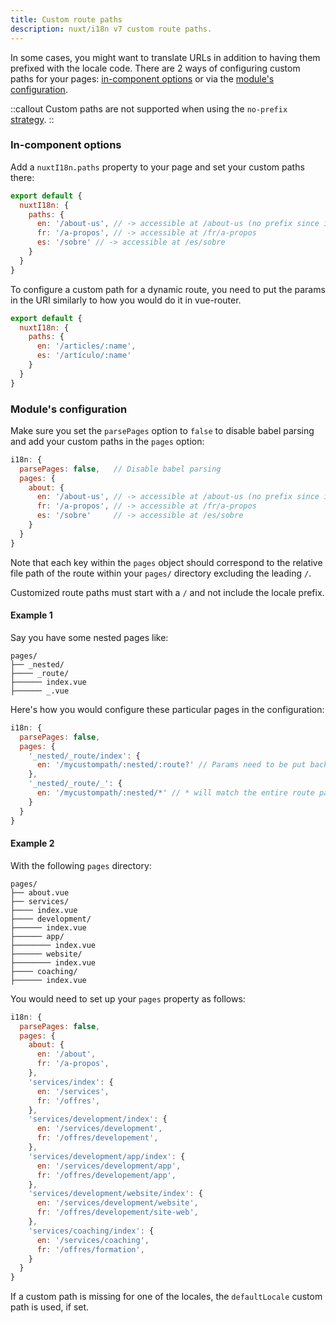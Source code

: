 ```yaml
---
title: Custom route paths
description: nuxt/i18n v7 custom route paths.
---
```


In some cases, you might want to translate URLs in addition to having them prefixed with the locale code. There are 2 ways of configuring custom paths for your pages: [in-component options](#in-component-options) or via the [module's configuration](#modules-configuration).

::callout
Custom paths are not supported when using the `no-prefix` [strategy](./strategies).
::

### In-component options

Add a `nuxtI18n.paths` property to your page and set your custom paths there:

```js {}[pages/about.vue]
export default {
  nuxtI18n: {
    paths: {
      en: '/about-us', // -> accessible at /about-us (no prefix since it's the default locale)
      fr: '/a-propos', // -> accessible at /fr/a-propos
      es: '/sobre' // -> accessible at /es/sobre
    }
  }
}
```

To configure a custom path for a dynamic route, you need to put the params in the URI similarly to how you would do it in vue-router.

```js {}[pages/articles/_name.vue]
export default {
  nuxtI18n: {
    paths: {
      en: '/articles/:name',
      es: '/artículo/:name'
    }
  }
}
```

### Module's configuration

Make sure you set the `parsePages` option to `false` to disable babel parsing and add your custom paths in the `pages` option:

```js {}[nuxt.config.js]
i18n: {
  parsePages: false,   // Disable babel parsing
  pages: {
    about: {
      en: '/about-us', // -> accessible at /about-us (no prefix since it's the default locale)
      fr: '/a-propos', // -> accessible at /fr/a-propos
      es: '/sobre'     // -> accessible at /es/sobre
    }
  }
}
```

Note that each key within the `pages` object should correspond to the relative file path of the route within your `pages/` directory excluding the leading `/`.

Customized route paths must start with a `/` and not include the locale prefix.

#### Example 1

Say you have some nested pages like:

```
pages/
├── _nested/
├──── _route/
├────── index.vue
├────── _.vue
```

Here's how you would configure these particular pages in the configuration:

```js {}[nuxt.config.js]
i18n: {
  parsePages: false,
  pages: {
    '_nested/_route/index': {
      en: '/mycustompath/:nested/:route?' // Params need to be put back here as you would with vue-router
    },
    '_nested/_route/_': {
      en: '/mycustompath/:nested/*' // * will match the entire route path after /:nested/
    }
  }
}
```

#### Example 2

With the following `pages` directory:

```
pages/
├── about.vue
├── services/
├──── index.vue
├──── development/
├────── index.vue
├────── app/
├──────── index.vue
├────── website/
├──────── index.vue
├──── coaching/
├────── index.vue
```

You would need to set up your `pages` property as follows:

```js {}[nuxt.config.js]
i18n: {
  parsePages: false,
  pages: {
    about: {
      en: '/about',
      fr: '/a-propos',
    },
    'services/index': {
      en: '/services',
      fr: '/offres',
    },
    'services/development/index': {
      en: '/services/development',
      fr: '/offres/developement',
    },
    'services/development/app/index': {
      en: '/services/development/app',
      fr: '/offres/developement/app',
    },
    'services/development/website/index': {
      en: '/services/development/website',
      fr: '/offres/developement/site-web',
    },
    'services/coaching/index': {
      en: '/services/coaching',
      fr: '/offres/formation',
    }
  }
}
```

If a custom path is missing for one of the locales, the `defaultLocale` custom path is used, if set.
